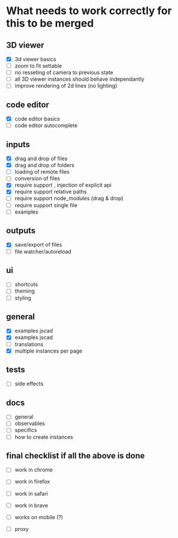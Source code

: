 # What needs to work correctly for this to be merged

## 3D viewer
- [x] 3d viewer basics
- [ ] zoom to fit settable
- [ ] no resseting of camera to previous state
- [ ] all 3D viewer instances should behave independantly
- [ ] improve rendering of 2d lines (no lighting)

## code editor
- [x] code editor basics
- [ ] code editor autocomplete

## inputs
- [x] drag and drop of files
- [x] drag and drop of folders
- [ ] loading of remote files
- [ ] conversion of files
- [x] require support , injection of explicit api 
- [x] require support relative paths
- [ ] require support node_modules (drag & drop)
- [ ] require support single file
- [ ] examples

## outputs
- [x] save/export of files
- [ ] file watcher/autoreload

## ui
- [ ] shortcuts
- [ ] theming
- [ ] styling

## general
- [x] examples jscad
- [x] examples jscad
- [ ] translations
- [x] multiple instances per page

## tests
- [ ] side effects

## docs
- [ ] general
- [ ] observables
- [ ] specifics
- [ ] how to create instances
 
## final checklist if all the above is done
- [ ] work in chrome
- [ ] work in firefox
- [ ] work in safari
- [ ] work in brave
- [ ] works on mobile (?)
- [ ] proxy


